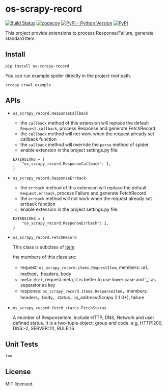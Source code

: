 # os-scrapy-record

[![Build Status](https://www.travis-ci.org/cfhamlet/os-scrapy-record.svg?branch=master)](https://www.travis-ci.org/cfhamlet/os-scrapy-record)
[![codecov](https://codecov.io/gh/cfhamlet/os-scrapy-record/branch/master/graph/badge.svg)](https://codecov.io/gh/cfhamlet/os-scrapy-record)
[![PyPI - Python Version](https://img.shields.io/pypi/pyversions/os-scrapy-record.svg)](https://pypi.python.org/pypi/os-scrapy-record)
[![PyPI](https://img.shields.io/pypi/v/os-scrapy-record.svg)](https://pypi.python.org/pypi/os-scrapy-record)

This project provide extensions to process Response/Failure, generate standard Item.

## Install

```
pip install os-scrapy-record
```

You can run example spider directly in the project root path.

```
scrapy crawl example
```

## APIs

* ``os_scrapy_record.ResponseCallback``

    - the ``callback`` method of this extension will replace the default ``Request.callback``, process Response and generate FetchRecord
    - the ``callback`` method will not work when the request already set callback function
    - the ``callback`` method will override the ``parse`` method of spider
    - enable extension in the project settings.py file:

    ```
    EXTENSIONS = {
        "os_scrapy_record.ResponseCallback": 1,
    }
    ```

* ``os_scrapy_record.ResponseErrback``

    - the ``errback`` method of this extension will replace the default ``Request.errback``, process Failure and generate FetchRecord
    - the ``errback`` method will not work when the request already set errback function
    - enable extension in the project settings.py file:

    ```
    EXTENSIONS = {
        "os_scrapy_record.ResponseErrback": 1,
    }
    ```

* ``os_scrapy_record.FetchRecord``

    This class is subclass of [Item](https://docs.scrapy.org/en/latest/topics/items.html#module-scrapy.item)

    the mumbers of this class are:

    - request: ``os_scrapy_record.items.RequestItem``, members: url，method，headers, body 
    - meta: ``dict``, request.meta, it is better to use lower case and '_' as separator as key
    - response: ``os_scrapy_record.items.ResponseItem``，members: headers，body，status，ip_address(Scrapy 2.1.0+), failure

* ``os_scrapy_record.fetch_status.FetchStatus``

    A mumber of ResponseItem, include HTTP, DNS, Network and user defined status. It is a two-tuple object: group and code. e.g, HTTP:200, DNS:-2, SERVER:111, RULE:16

## Unit Tests

```
tox
```

## License

MIT licensed.
